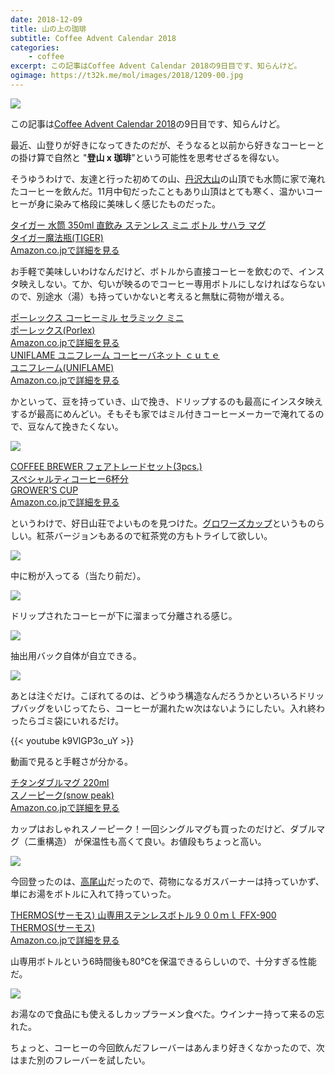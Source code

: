```yaml
---
date: 2018-12-09
title: 山の上の珈琲
subtitle: Coffee Advent Calendar 2018
categories: 
    - coffee
excerpt: この記事はCoffee Advent Calendar 2018の9日目です、知らんけど。
ogimage: https://t32k.me/mol/images/2018/1209-00.jpg
---
```


![](/mol/images/2018/1209-00.jpg)

この記事は[Coffee Advent Calendar 2018](https://adventar.org/calendars/3647#list-2018-12-09)の9日目です、知らんけど。

最近、山登りが好きになってきたのだが、そうなると以前から好きなコーヒーとの掛け算で自然と
"**登山 x 珈琲**"という可能性を思考せざるを得ない。

そうゆうわけで、友達と行った初めての山、[丹沢大山](https://yamap.com/activities/2673164)の山頂でも水筒に家で淹れたコーヒーを飲んだ。11月中旬だったこともあり山頂はとても寒く、温かいコーヒーが身に染みて格段に美味しく感じたものだった。

<div class="__media"><a href="https://www.amazon.co.jp/gp/product/B00MN84CJ2/?tag=warikiru-22" target="_blank" rel="noopener">
<img src="https://images-na.ssl-images-amazon.com/images/I/51cjkwZeDqL._SL1000_.jpg" alt="" class="__media__image">
<div class="__media__body">
    <div>タイガー 水筒 350ml 直飲み ステンレス ミニ ボトル サハラ マグ</div>
    <div class="__media__text">タイガー魔法瓶(TIGER)</div>
    <div>Amazon.co.jpで詳細を見る</div>
</div>
</a></div>

お手軽で美味しいわけなんだけど、ボトルから直接コーヒーを飲むので、インスタ映えしない。てか、匂いが映るのでコーヒー専用ボトルにしなければならないので、別途水（湯）も持っていかないと考えると無駄に荷物が増える。

<div class="__media"><a href="https://www.amazon.co.jp/dp/B01B77O8FM/?tag=warikiru-22" target="_blank" rel="noopener">
<img src="https://images-na.ssl-images-amazon.com/images/I/71o-zoUsrWL._SL1500_.jpg" alt="" class="__media__image">
<div class="__media__body">
    <div>ポーレックス コーヒーミル セラミック ミニ</div>
    <div class="__media__text">ポーレックス(Porlex)</div>
    <div>Amazon.co.jpで詳細を見る</div>
</div>
</a></div>

<div class="__media"><a href="https://www.amazon.co.jp/dp/B001TPDMLE/?tag=warikiru-22" target="_blank" rel="noopener">
<img src="https://images-na.ssl-images-amazon.com/images/I/61K7mQ5AkvL._SL1000_.jpg" alt="" class="__media__image">
<div class="__media__body">
    <div>UNIFLAME ユニフレーム コーヒーバネット ｃｕｔｅ</div>
    <div class="__media__text">ユニフレーム(UNIFLAME)</div>
    <div>Amazon.co.jpで詳細を見る</div>
</div>
</a></div>

かといって、豆を持っていき、山で挽き、ドリップするのも最高にインスタ映えするが最高にめんどい。そもそも家ではミル付きコーヒーメーカーで淹れてるので、豆なんて挽きたくない。

![](/mol/images/2018/1209-07.jpg)

<div class="__media"><a href="https://www.amazon.co.jp/dp/B07121SX66/?tag=warikiru-22" target="_blank" rel="noopener">
<img src="https://images-na.ssl-images-amazon.com/images/I/61OcQMx%2BB0L._SL1003_.jpg" alt="" class="__media__image">
<div class="__media__body">
    <div>COFFEE BREWER フェアトレードセット(3pcs.) <br>スペシャルティコーヒー6杯分</div>
    <div class="__media__text">GROWER'S CUP</div>
    <div>Amazon.co.jpで詳細を見る</div>
</div>
</a></div>

というわけで、好日山荘でよいものを見つけた。[グロワーズカップ](https://growerscup.universal-trading.jp/)というものらしい。紅茶バージョンもあるので紅茶党の方もトライして欲しい。

![](/mol/images/2018/1209-01.jpg)

中に粉が入ってる（当たり前だ）。

![](/mol/images/2018/1209-02.jpg)

ドリップされたコーヒーが下に溜まって分離される感じ。

![](/mol/images/2018/1209-03.jpg)

抽出用バック自体が自立できる。

![](/mol/images/2018/1209-04.jpg)

あとは注ぐだけ。こぼれてるのは、どうゆう構造なんだろうかといろいろドリップバッグをいじってたら、コーヒーが漏れたｗ次はないようにしたい。入れ終わったらゴミ袋にいれるだけ。

{{< youtube k9VlGP3o_uY >}}

動画で見ると手軽さが分かる。

<div class="__media"><a href="https://www.amazon.co.jp/dp/B00IADMKJ8/?tag=warikiru-22" target="_blank" rel="noopener">
<img src="https://images-na.ssl-images-amazon.com/images/I/51qyiriKH%2BL._SL1000_.jpg" alt="" class="__media__image">
<div class="__media__body">
    <div>チタンダブルマグ 220ml</div>
    <div class="__media__text">スノーピーク(snow peak)</div>
    <div>Amazon.co.jpで詳細を見る</div>
</div>
</a></div>

カップはおしゃれスノーピーク！一回シングルマグも買ったのだけど、ダブルマグ（二重構造）
が保温性も高くて良い。お値段もちょっと高い。

![](/mol/images/2018/1209-05.jpg)

今回登ったのは、[高尾山](https://yamap.com/activities/2816910)だったので、荷物になるガスバーナーは持っていかず、単にお湯をボトルに入れて持っていった。

<div class="__media"><a href="https://www.amazon.co.jp/dp/B00FH2K69Q/?tag=warikiru-22" target="_blank" rel="noopener">
<img src="https://images-na.ssl-images-amazon.com/images/I/51LhqLUZDOL._SL1200_.jpg" alt="" class="__media__image">
<div class="__media__body">
    <div>THERMOS(サーモス) 山専用ステンレスボトル９００ｍｌ FFX-900</div>
    <div class="__media__text">THERMOS(サーモス) </div>
    <div>Amazon.co.jpで詳細を見る</div>
</div>
</a></div>

山専用ボトルという6時間後も80℃を保温できるらしいので、十分すぎる性能だ。

![](/mol/images/2018/1209-06.jpg)

お湯なので食品にも使えるしカップラーメン食べた。ウインナー持って来るの忘れた。

ちょっと、コーヒーの今回飲んだフレーバーはあんまり好きくなかったので、次はまた別のフレーバーを試したい。